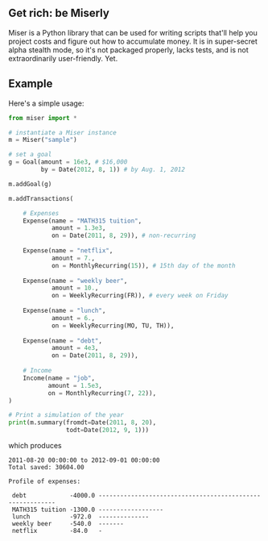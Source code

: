 ## Get rich: be Miserly

Miser is a Python library that can be used for writing scripts that'll help you
project costs and figure out how to accumulate money. It is in super-secret
alpha stealth mode, so it's not packaged properly, lacks tests, and is not
extraordinarily user-friendly. Yet.

## Example

Here's a simple usage:

```python
from miser import *

# instantiate a Miser instance
m = Miser("sample")

# set a goal
g = Goal(amount = 16e3, # $16,000
         by = Date(2012, 8, 1)) # by Aug. 1, 2012

m.addGoal(g)

m.addTransactions(

    # Expenses
    Expense(name = "MATH315 tuition",
            amount = 1.3e3,
            on = Date(2011, 8, 29)), # non-recurring
                        
    Expense(name = "netflix",
            amount = 7.,
            on = MonthlyRecurring(15)), # 15th day of the month
                                 
    Expense(name = "weekly beer",
            amount = 10.,
            on = WeeklyRecurring(FR)), # every week on Friday
                                  
    Expense(name = "lunch",
            amount = 6.,
            on = WeeklyRecurring(MO, TU, TH)),
                                   
    Expense(name = "debt",
            amount = 4e3,
            on = Date(2011, 8, 29)),
                                  
    # Income
    Income(name = "job",
           amount = 1.5e3,
           on = MonthlyRecurring(7, 22)),
)

# Print a simulation of the year
print(m.summary(fromdt=Date(2011, 8, 20), 
                todt=Date(2012, 9, 1)))                   
```

which produces


    2011-08-20 00:00:00 to 2012-09-01 00:00:00
    Total saved: 30604.00

    Profile of expenses:

     debt            -4000.0 ----------------------------------------------------------
     MATH315 tuition -1300.0 ------------------
     lunch           -972.0  --------------
     weekly beer     -540.0  -------
     netflix         -84.0   -

